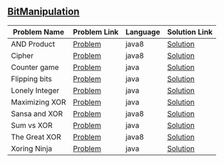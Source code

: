 ## [BitManipulation](https://www.hackerrank.com/domains/algorithms/bit-manipulation)

|Problem Name|Problem Link|Language|Solution Link|
---|---|---|---
|AND Product|[Problem](https://www.hackerrank.com/challenges/and-product/problem)|java8|[Solution](./ANDProduct.java)|
|Cipher|[Problem](https://www.hackerrank.com/challenges/cipher/problem)|java8|[Solution](./Cipher.java)|
|Counter game|[Problem](https://www.hackerrank.com/challenges/counter-game/problem)|java|[Solution](./Countergame.java)|
|Flipping bits|[Problem](https://www.hackerrank.com/challenges/flipping-bits/problem)|java|[Solution](./Flippingbits.java)|
|Lonely Integer|[Problem](https://www.hackerrank.com/challenges/lonely-integer/problem)|java|[Solution](./LonelyInteger.java)|
|Maximizing XOR|[Problem](https://www.hackerrank.com/challenges/maximizing-xor/problem)|java|[Solution](./MaximizingXOR.java)|
|Sansa and XOR|[Problem](https://www.hackerrank.com/challenges/sansa-and-xor/problem)|java8|[Solution](./SansaandXOR.java)|
|Sum vs XOR|[Problem](https://www.hackerrank.com/challenges/sum-vs-xor/problem)|java|[Solution](./SumvsXOR.java)|
|The Great XOR|[Problem](https://www.hackerrank.com/challenges/the-great-xor/problem)|java8|[Solution](./TheGreatXOR.java)|
|Xoring Ninja|[Problem](https://www.hackerrank.com/challenges/xoring-ninja/problem)|java|[Solution](./XoringNinja.java)|

